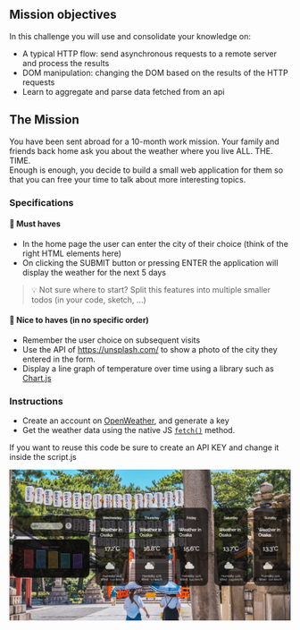 ## Mission objectives

In this challenge you will use and consolidate your knowledge on:

- A typical HTTP flow: send asynchronous requests to a remote server and process the results
- DOM manipulation: changing the DOM based on the results of the HTTP requests
- Learn to aggregate and parse data fetched from an api

## The Mission

You have been sent abroad for a 10-month work mission. Your family and friends back home ask you about the weather where you live ALL. THE. TIME.  
Enough is enough, you decide to build a small web application for them so that you can free your time to talk about more interesting topics.

### Specifications

#### 🌱 Must haves

- In the home page the user can enter the city of their choice (think of the right HTML elements here)
- On clicking the SUBMIT button or pressing ENTER the application will display the weather for the next 5 days

> 💡 Not sure where to start? Split this features into multiple smaller todos (in your code, sketch, ...)

#### 🌼 Nice to haves (in no specific order)

- Remember the user choice on subsequent visits
- Use the API of https://unsplash.com/ to show a photo of the city they entered in the form.
- Display a line graph of temperature over time using a library such as [Chart.js](https://www.chartjs.org)

### Instructions

- Create an account on [OpenWeather](https://home.openweathermap.org/), and generate a key
- Get the weather data using the native JS [`fetch()`](https://devdocs.io/dom/fetch_api/using_fetch) method.

If you want to reuse this code be sure to create an API KEY and change it inside the script.js


![Screenshot](View.png)
